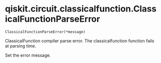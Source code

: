 # qiskit.circuit.classicalfunction.ClassicalFunctionParseError

<span id="undefined" />

`ClassicalFunctionParseError(*message)`

ClassicalFunction compiler parse error. The classicalfunction function fails at parsing time.

Set the error message.
